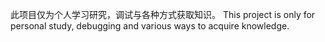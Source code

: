 此项目仅为个人学习研究，调试与各种方式获取知识。
This project is only for personal study, debugging and various ways to acquire knowledge.